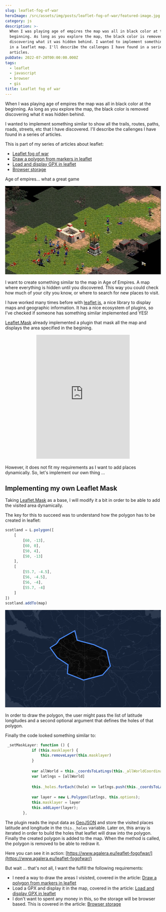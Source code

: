```yaml
---
slug: leaflet-fog-of-war
heroImage: /src/assets/img/posts/leaflet-fog-of-war/featured-image.jpg
category: js
description: >-
  When I was playing age of empires the map was all in black color at the
  beginning. As long as you explore the map, the black color is removed
  discovering what it was hidden behind. I wanted to implement something similar
  in a leaflet map. I'll describe the callenges I have found in a series of
  articles.
pubDate: 2022-07-20T00:00:00.000Z
tags:
  - leaflet
  - javascript
  - browser
  - gis
title: Leaflet fog of war
---
```


<style>
iframe {
    padding: 0;
    border-width: 0;
    width: 60%;
    height: 400px
}

.iframe-holder {
    display: flex;
    align-items: center;
    justify-content: center;
    padding-bottom: 5px;
}
</style>

When I was playing age of empires the map was all in black color at the beginning. As long as you explore the map, the black color is removed discovering what it was hidden behind.

I wanted to implement something similar to show all the trails, routes, paths, roads, streets, etc that I have discovered. I'll describe the callenges I have found in a series of articles.

This is part of my series of articles about leaflet:

- <a href="/leaflet-fog-of-war">Leaflet fog of war</a>
- <a href="/leaflet-draw-polygon-markers">Draw a polygon from markers in leaflet</a>
- <a href="/leaflet-load-gpx">Load and display GPX in leaflet</a>
- <a href="/browser-storage">Browser storage</a>

Age of empires... what a great game

![Age of Empires map](/src/assets/img/posts/leaflet-fog-of-war/age-of-empires.jpeg 'Age of Empires map')

I want to create something similar to the map in Age of Empires. A map where everything is hidden until you discovered. This way you could check how much of your city you know, or where to search for new places to visit.

I have worked many times before with <a href="https://leafletjs.com/">leaflet js</a>, a nice library to display maps and geographic information. It has a nice ecosystem of plugins, so I've checked if someone has something similar implemented and YES!

<a href="https://github.com/ptma/Leaflet.Mask">Leaflet.Mask</a> already implemented a plugin that mask all the map and displays the area specified in the begining.

<div class="iframe-holder">
<iframe src="https://ptma.github.io/Leaflet.Mask/examples/mask.html"></iframe>
</div>

However, it does not fit my requirements as I want to add places dynamically. So, let's implement our own thing ...

## Implementing my own Leaflet Mask

Taking <a href="https://github.com/ptma/Leaflet.Mask">Leaflet.Mask</a> as a base, I will modify it a bit in order to be able to add the visited area dynamically.

The key for this to succeed was to understand how the polygon has to be created in leaflet:

```javascript
scotland = L.polygon([
	[
		[60, -13],
		[60, 0],
		[50, 4],
		[50, -13]
	],
	[
		[55.7, -4.5],
		[56, -4.5],
		[56, -4],
		[55.7, -4]
	]
])
scotland.addTo(map)
```

![Polygon with holes](/src/assets/img/posts/leaflet-fog-of-war/holes.png 'Polygon with holes')

In order to draw the polygon, the user might pass the list of latitude longitudes and a second optional argument that defines the holes of that polygon.

Finally the code looked something similar to:

```javascript
 _setMaskLayer: function () {
            if (this.masklayer) {
                this.removeLayer(this.masklayer)
            }

            var allWorld = this._coordsToLatLngs(this._allWorldCoordinates)
            var latlngs = [allWorld]

            this._holes.forEach((hole) => latlngs.push(this._coordsToLatLngs(hole)))

            var layer = new L.Polygon(latlngs, this.options);
            this.masklayer = layer
            this.addLayer(layer);
        },
```

The plugin reads the input data as <a href="https://en.wikipedia.org/wiki/GeoJSON">GeoJSON</a> and store the visited places latitude and longitude in the `this._holes` variable. Later on, this array is iterated in order to build the holes that leaflet will draw into the polygon. Finally the created polygon is added to the map. When the method is called, the polygon is removed to be able to redraw it.

Here you can see it in action: <a href="https://www.agalera.eu/leaflet-fogofwar/" target="_blank" rel="noopener">[https://www.agalera.eu/leaflet-fogofwar/](https://www.agalera.eu/leaflet-fogofwar/)</a>

But wait ... that's not all, I want the fulfill the following requirements:

- I need a way to draw the areas I visisted, covered in the article: <a href="/leaflet-draw-polygon-markers/">Draw a polygon from markers in leaflet</a>
- Load a GPX and display it in the map, covered in the article: <a href="/leaflet-draw-polygon-markers/">Load and display GPX in leaflet</a>
- I don't want to spent any money in this, so the storage will be browser based. This is covered in the article: <a href="/browser-storage">Browser storage</a>
